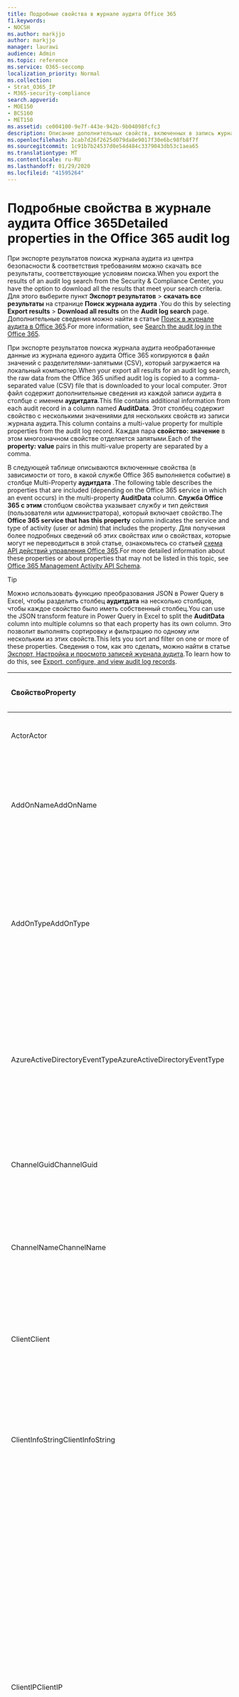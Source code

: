 ```yaml
---
title: Подробные свойства в журнале аудита Office 365
f1.keywords:
- NOCSH
ms.author: markjjo
author: markjjo
manager: laurawi
audience: Admin
ms.topic: reference
ms.service: O365-seccomp
localization_priority: Normal
ms.collection:
- Strat_O365_IP
- M365-security-compliance
search.appverid:
- MOE150
- BCS160
- MET150
ms.assetid: ce004100-9e7f-443e-942b-9b04098fcfc3
description: Описание дополнительных свойств, включенных в запись журнала аудита Office 365.
ms.openlocfilehash: 2cab7d26f2625d079da8e9017f30e6bc98fb8f7f
ms.sourcegitcommit: 1c91b7b24537d0e54d484c3379043db53c1aea65
ms.translationtype: MT
ms.contentlocale: ru-RU
ms.lasthandoff: 01/29/2020
ms.locfileid: "41595264"
---
```

# <a name="detailed-properties-in-the-office-365-audit-log"></a><span data-ttu-id="a269a-103">Подробные свойства в журнале аудита Office 365</span><span class="sxs-lookup"><span data-stu-id="a269a-103">Detailed properties in the Office 365 audit log</span></span>

<span data-ttu-id="a269a-104">При экспорте результатов поиска журнала аудита из центра безопасности & соответствия требованиям можно скачать все результаты, соответствующие условиям поиска.</span><span class="sxs-lookup"><span data-stu-id="a269a-104">When you export the results of an audit log search from the Security & Compliance Center, you have the option to download all the results that meet your search criteria.</span></span> <span data-ttu-id="a269a-105">Для этого выберите пункт **Экспорт результатов** \> **скачать все результаты** на странице **Поиск журнала аудита** .</span><span class="sxs-lookup"><span data-stu-id="a269a-105">You do this by selecting **Export results** \> **Download all results** on the **Audit log search** page.</span></span> <span data-ttu-id="a269a-106">Дополнительные сведения можно найти в статье [Поиск в журнале аудита в Office 365](search-the-audit-log-in-security-and-compliance.md).</span><span class="sxs-lookup"><span data-stu-id="a269a-106">For more information, see [Search the audit log in the Office 365](search-the-audit-log-in-security-and-compliance.md).</span></span>
  
 <span data-ttu-id="a269a-107">При экспорте результатов поиска журнала аудита необработанные данные из журнала единого аудита Office 365 копируются в файл значений с разделителями-запятыми (CSV), который загружается на локальный компьютер.</span><span class="sxs-lookup"><span data-stu-id="a269a-107">When your export all results for an audit log search, the raw data from the Office 365 unified audit log is copied to a comma-separated value (CSV) file that is downloaded to your local computer.</span></span> <span data-ttu-id="a269a-108">Этот файл содержит дополнительные сведения из каждой записи аудита в столбце с именем **аудитдата**.</span><span class="sxs-lookup"><span data-stu-id="a269a-108">This file contains additional information from each audit record in a column named **AuditData**.</span></span> <span data-ttu-id="a269a-109">Этот столбец содержит свойство с несколькими значениями для нескольких свойств из записи журнала аудита.</span><span class="sxs-lookup"><span data-stu-id="a269a-109">This column contains a multi-value property for multiple properties from the audit log record.</span></span> <span data-ttu-id="a269a-110">Каждая пара **свойство: значение** в этом многозначном свойстве отделяется запятыми.</span><span class="sxs-lookup"><span data-stu-id="a269a-110">Each of the **property: value** pairs in this multi-value property are separated by a comma.</span></span> 
  
<span data-ttu-id="a269a-111">В следующей таблице описываются включенные свойства (в зависимости от того, в какой службе Office 365 выполняется событие) в столбце Multi-Property **аудитдата** .</span><span class="sxs-lookup"><span data-stu-id="a269a-111">The following table describes the properties that are included (depending on the Office 365 service in which an event occurs) in the multi-property **AuditData** column.</span></span> <span data-ttu-id="a269a-112">**Служба Office 365 с этим** столбцом свойства указывает службу и тип действия (пользователя или администратора), который включает свойство.</span><span class="sxs-lookup"><span data-stu-id="a269a-112">The **Office 365 service that has this property** column indicates the service and type of activity (user or admin) that includes the property.</span></span> <span data-ttu-id="a269a-113">Для получения более подробных сведений об этих свойствах или о свойствах, которые могут не переводиться в этой статье, ознакомьтесь со статьей [схема API действий управления Office 365](https://go.microsoft.com/fwlink/p/?LinkId=717993).</span><span class="sxs-lookup"><span data-stu-id="a269a-113">For more detailed information about these properties or about properties that may not be listed in this topic, see [Office 365 Management Activity API Schema](https://go.microsoft.com/fwlink/p/?LinkId=717993).</span></span>
  
> [!TIP]
> <span data-ttu-id="a269a-114">Можно использовать функцию преобразования JSON в Power Query в Excel, чтобы разделить столбец **аудитдата** на несколько столбцов, чтобы каждое свойство было иметь собственный столбец.</span><span class="sxs-lookup"><span data-stu-id="a269a-114">You can use the JSON transform feature in Power Query in Excel to split the **AuditData** column into multiple columns so that each property has its own column.</span></span> <span data-ttu-id="a269a-115">Это позволит выполнять сортировку и фильтрацию по одному или нескольким из этих свойств.</span><span class="sxs-lookup"><span data-stu-id="a269a-115">This lets you sort and filter on one or more of these properties.</span></span> <span data-ttu-id="a269a-116">Сведения о том, как это сделать, можно найти в статье [Экспорт, Настройка и просмотр записей журнала аудита](export-view-audit-log-records.md).</span><span class="sxs-lookup"><span data-stu-id="a269a-116">To learn how to do this, see [Export, configure, and view audit log records](export-view-audit-log-records.md).</span></span> 
  
|<span data-ttu-id="a269a-117">**Свойство**</span><span class="sxs-lookup"><span data-stu-id="a269a-117">**Property**</span></span>|<span data-ttu-id="a269a-118">**Описание**</span><span class="sxs-lookup"><span data-stu-id="a269a-118">**Description**</span></span>|<span data-ttu-id="a269a-119">**Служба Office 365 с этим свойством**</span><span class="sxs-lookup"><span data-stu-id="a269a-119">**Office 365 service that has this property**</span></span>|
|:-----|:-----|:-----|
|<span data-ttu-id="a269a-120">Actor</span><span class="sxs-lookup"><span data-stu-id="a269a-120">Actor</span></span>|<span data-ttu-id="a269a-121">Учетная запись пользователя или службы, которая выполнила действие.</span><span class="sxs-lookup"><span data-stu-id="a269a-121">The user or service account that performed the action.</span></span>|<span data-ttu-id="a269a-122">Azure Active Directory</span><span class="sxs-lookup"><span data-stu-id="a269a-122">Azure Active Directory</span></span>|
|<span data-ttu-id="a269a-123">AddOnName</span><span class="sxs-lookup"><span data-stu-id="a269a-123">AddOnName</span></span>|<span data-ttu-id="a269a-124">Имя надстройки, которая была добавлена, удалена или обновлена в команде.</span><span class="sxs-lookup"><span data-stu-id="a269a-124">The name of an add-on that was added, removed, or updated in a team.</span></span> <span data-ttu-id="a269a-125">Тип надстроек в Microsoft Teams — это Bot, соединитель или вкладка.</span><span class="sxs-lookup"><span data-stu-id="a269a-125">The type of add-ons in Microsoft Teams is a bot, a connector, or a tab.</span></span>|<span data-ttu-id="a269a-126">Microsoft Teams</span><span class="sxs-lookup"><span data-stu-id="a269a-126">Microsoft Teams</span></span>|
|<span data-ttu-id="a269a-127">AddOnType</span><span class="sxs-lookup"><span data-stu-id="a269a-127">AddOnType</span></span>|<span data-ttu-id="a269a-128">Тип надстройки, которая была добавлена, удалена или обновлена в команде.</span><span class="sxs-lookup"><span data-stu-id="a269a-128">The type of an add-on that was added, removed, or updated in a team.</span></span> <span data-ttu-id="a269a-129">Следующие значения указывают тип надстройки.</span><span class="sxs-lookup"><span data-stu-id="a269a-129">The following values indicate the type of add-on.</span></span>  <br/> <span data-ttu-id="a269a-130">**1** — указывает на Bot.</span><span class="sxs-lookup"><span data-stu-id="a269a-130">**1** - Indicates a bot.</span></span><br/> <span data-ttu-id="a269a-131">**2** — указывает на соединитель.</span><span class="sxs-lookup"><span data-stu-id="a269a-131">**2** - Indicates a connector.</span></span><br/> <span data-ttu-id="a269a-132">**3** — указывает на вкладку.</span><span class="sxs-lookup"><span data-stu-id="a269a-132">**3** - Indicates a tab.</span></span>|<span data-ttu-id="a269a-133">Microsoft Teams</span><span class="sxs-lookup"><span data-stu-id="a269a-133">Microsoft Teams</span></span>|
|<span data-ttu-id="a269a-134">AzureActiveDirectoryEventType</span><span class="sxs-lookup"><span data-stu-id="a269a-134">AzureActiveDirectoryEventType</span></span>|<span data-ttu-id="a269a-135">Тип события Azure Active Directory.</span><span class="sxs-lookup"><span data-stu-id="a269a-135">The type of Azure Active Directory event.</span></span> <span data-ttu-id="a269a-136">Следующие значения указывают тип события.</span><span class="sxs-lookup"><span data-stu-id="a269a-136">The following values indicate the type of event.</span></span>  <br/> <span data-ttu-id="a269a-137">**0** — указывает на событие входа в учетную запись.</span><span class="sxs-lookup"><span data-stu-id="a269a-137">**0** - Indicates an account login event.</span></span><br/> <span data-ttu-id="a269a-138">**1** — указывает на событие безопасности приложения Azure.</span><span class="sxs-lookup"><span data-stu-id="a269a-138">**1** - Indicates an Azure application security event.</span></span>|<span data-ttu-id="a269a-139">Azure Active Directory</span><span class="sxs-lookup"><span data-stu-id="a269a-139">Azure Active Directory</span></span>|
|<span data-ttu-id="a269a-140">ChannelGuid</span><span class="sxs-lookup"><span data-stu-id="a269a-140">ChannelGuid</span></span>|<span data-ttu-id="a269a-141">Идентификатор канала Microsoft Teams.</span><span class="sxs-lookup"><span data-stu-id="a269a-141">The ID of a Microsoft Teams channel.</span></span> <span data-ttu-id="a269a-142">Команда, в которой находится канал, определена свойствами **теамнаме** и **теамгуид** .</span><span class="sxs-lookup"><span data-stu-id="a269a-142">The team that the channel is located in is identified by the **TeamName** and **TeamGuid** properties.</span></span>|<span data-ttu-id="a269a-143">Microsoft Teams</span><span class="sxs-lookup"><span data-stu-id="a269a-143">Microsoft Teams</span></span>|
|<span data-ttu-id="a269a-144">ChannelName</span><span class="sxs-lookup"><span data-stu-id="a269a-144">ChannelName</span></span>|<span data-ttu-id="a269a-145">Имя канала Microsoft Teams.</span><span class="sxs-lookup"><span data-stu-id="a269a-145">The name of a Microsoft Teams channel.</span></span> <span data-ttu-id="a269a-146">Команда, в которой находится канал, определена свойствами **теамнаме** и **теамгуид** .</span><span class="sxs-lookup"><span data-stu-id="a269a-146">The team that the channel is located in is identified by the **TeamName** and **TeamGuid** properties.</span></span>|<span data-ttu-id="a269a-147">Microsoft Teams</span><span class="sxs-lookup"><span data-stu-id="a269a-147">Microsoft Teams</span></span>|
|<span data-ttu-id="a269a-148">Client</span><span class="sxs-lookup"><span data-stu-id="a269a-148">Client</span></span>|<span data-ttu-id="a269a-149">Клиентское устройство, ОС устройства и браузер устройства, используемый для события входа (например, Nokia Lumia 920; Windows Phone 8; IE Mobile 11).</span><span class="sxs-lookup"><span data-stu-id="a269a-149">The client device, the device OS, and the device browser used for the login event (for example, Nokia Lumia 920; Windows Phone 8; IE Mobile 11).</span></span>|<span data-ttu-id="a269a-150">Azure Active Directory</span><span class="sxs-lookup"><span data-stu-id="a269a-150">Azure Active Directory</span></span>|
|<span data-ttu-id="a269a-151">ClientInfoString</span><span class="sxs-lookup"><span data-stu-id="a269a-151">ClientInfoString</span></span>|<span data-ttu-id="a269a-152">Сведения о почтовом клиенте, который использовался для выполнения операции (например, версия браузера, версия Outlook и сведения о мобильном устройстве)</span><span class="sxs-lookup"><span data-stu-id="a269a-152">Information about the email client that was used to perform the operation, such as a browser version, Outlook version, and mobile device information</span></span>|<span data-ttu-id="a269a-153">Exchange (действие почтового ящика)</span><span class="sxs-lookup"><span data-stu-id="a269a-153">Exchange (mailbox activity)</span></span>|
|<span data-ttu-id="a269a-154">ClientIP</span><span class="sxs-lookup"><span data-stu-id="a269a-154">ClientIP</span></span>|<span data-ttu-id="a269a-155">IP-адрес устройства, которое использовалось при регистрации действия в журнале.</span><span class="sxs-lookup"><span data-stu-id="a269a-155">The IP address of the device that was used when the activity was logged.</span></span> <span data-ttu-id="a269a-156">IP-адрес отображается в формате адреса IPv4 или IPv6.</span><span class="sxs-lookup"><span data-stu-id="a269a-156">The IP address is displayed in either an IPv4 or IPv6 address format.</span></span><br/><br/> <span data-ttu-id="a269a-157">Для некоторых служб значение, отображаемое в этом свойстве, может быть IP-адресом доверенного приложения (например, веб-приложений Office), обращающегося в службу от имени пользователя, а не IP-адресом устройства пользователя, выполнившего действие.</span><span class="sxs-lookup"><span data-stu-id="a269a-157">For some services, the value displayed in this property might be the IP address for a trusted application (for example, Office on the web apps) calling into the service on behalf of a user and not the IP address of the device used by person who performed the activity.</span></span> <br/><br/><span data-ttu-id="a269a-158">Кроме того, для действий администратора (или действий, выполняемых системной учетной записью) для событий, связанных с Azure Active Directory, этот IP-адрес не записывается `null`, а свойство клиентип имеет значение.</span><span class="sxs-lookup"><span data-stu-id="a269a-158">Also, for admin activity (or activity performed by a system account) for Azure Active Directory-related events, the IP address isn't logged and the value for the ClientIP property is `null`.</span></span> |<span data-ttu-id="a269a-159">Azure Active Directory, Exchange, SharePoint</span><span class="sxs-lookup"><span data-stu-id="a269a-159">Azure Active Directory, Exchange, SharePoint</span></span>|
|<span data-ttu-id="a269a-160">CreationTime</span><span class="sxs-lookup"><span data-stu-id="a269a-160">CreationTime</span></span>|<span data-ttu-id="a269a-161">Дата и время выполнения действия пользователем в формате UTC.</span><span class="sxs-lookup"><span data-stu-id="a269a-161">The date and time in Coordinated Universal Time (UTC) when the user performed the activity.</span></span>|<span data-ttu-id="a269a-162">Все</span><span class="sxs-lookup"><span data-stu-id="a269a-162">All</span></span>|
|<span data-ttu-id="a269a-163">DestinationFileExtension</span><span class="sxs-lookup"><span data-stu-id="a269a-163">DestinationFileExtension</span></span>|<span data-ttu-id="a269a-164">Расширение скопированного или перемещенного файла.</span><span class="sxs-lookup"><span data-stu-id="a269a-164">The file extension of a file that is copied or moved.</span></span> <span data-ttu-id="a269a-165">Это свойство отображается только для действий пользователя Филекопиед и Филемовед.</span><span class="sxs-lookup"><span data-stu-id="a269a-165">This property is displayed only for the FileCopied and FileMoved user activities.</span></span>|<span data-ttu-id="a269a-166">SharePoint</span><span class="sxs-lookup"><span data-stu-id="a269a-166">SharePoint</span></span>|
|<span data-ttu-id="a269a-167">DestinationFileName</span><span class="sxs-lookup"><span data-stu-id="a269a-167">DestinationFileName</span></span>|<span data-ttu-id="a269a-168">Имя файла копируется или перемещается.</span><span class="sxs-lookup"><span data-stu-id="a269a-168">The name of the file is copied or moved.</span></span> <span data-ttu-id="a269a-169">Это свойство отображается только для действий Филекопиед и Филемовед.</span><span class="sxs-lookup"><span data-stu-id="a269a-169">This property is displayed only for the FileCopied and FileMoved actions.</span></span>|<span data-ttu-id="a269a-170">SharePoint</span><span class="sxs-lookup"><span data-stu-id="a269a-170">SharePoint</span></span>|
|<span data-ttu-id="a269a-171">DestinationRelativeUrl</span><span class="sxs-lookup"><span data-stu-id="a269a-171">DestinationRelativeUrl</span></span>|<span data-ttu-id="a269a-172">URL-адрес конечной папки, в которую копируется или перемещается файл.</span><span class="sxs-lookup"><span data-stu-id="a269a-172">The URL of the destination folder where a file is copied or moved.</span></span> <span data-ttu-id="a269a-173">Сочетание значений для свойства **SiteUrl**, **дестинатионрелативеурл**и **Дестинатионфиленаме** совпадает со значением свойства **ObjectID** , которое представляет собой полный путь к файлу, который был скопирован.</span><span class="sxs-lookup"><span data-stu-id="a269a-173">The combination of the values for the **SiteURL**, the **DestinationRelativeURL**, and the **DestinationFileName** property is the same as the value for the **ObjectID** property, which is the full path name for the file that was copied.</span></span> <span data-ttu-id="a269a-174">Это свойство отображается только для действий пользователя Филекопиед и Филемовед.</span><span class="sxs-lookup"><span data-stu-id="a269a-174">This property is displayed only for the FileCopied and FileMoved user activities.</span></span>|<span data-ttu-id="a269a-175">SharePoint</span><span class="sxs-lookup"><span data-stu-id="a269a-175">SharePoint</span></span>|
|<span data-ttu-id="a269a-176">EventSource</span><span class="sxs-lookup"><span data-stu-id="a269a-176">EventSource</span></span>|<span data-ttu-id="a269a-177">Определяет, произошло ли событие в SharePoint.</span><span class="sxs-lookup"><span data-stu-id="a269a-177">Identifies that an event occurred in SharePoint.</span></span> <span data-ttu-id="a269a-178">Возможные значения: **SharePoint** и **ObjectModel**.</span><span class="sxs-lookup"><span data-stu-id="a269a-178">Possible values are **SharePoint** and **ObjectModel**.</span></span>|<span data-ttu-id="a269a-179">SharePoint</span><span class="sxs-lookup"><span data-stu-id="a269a-179">SharePoint</span></span>|
|<span data-ttu-id="a269a-180">ExternalAccess</span><span class="sxs-lookup"><span data-stu-id="a269a-180">ExternalAccess</span></span>|<span data-ttu-id="a269a-181">Для действий администратора Exchange указывает, был ли командлет запущен пользователем в Организации, сотрудником центра обработки данных Майкрософт или учетной записью службы центра обработки данных или полномочным администратором.</span><span class="sxs-lookup"><span data-stu-id="a269a-181">For Exchange admin activity, specifies whether the cmdlet was run by a user in your organization, by Microsoft datacenter personnel or a datacenter service account, or by a delegated administrator.</span></span> <span data-ttu-id="a269a-182">Значение **False** означает, что командлет был запущен пользователем в вашей организации.</span><span class="sxs-lookup"><span data-stu-id="a269a-182">The value **False** indicates that the cmdlet was run by someone in your organization.</span></span> <span data-ttu-id="a269a-183">Значение **True** значит, что командлет запустили сотрудник центра данных Майкрософт, учетная запись службы центра данных или полномочный администратор.</span><span class="sxs-lookup"><span data-stu-id="a269a-183">The value **True** indicates that the cmdlet was run by datacenter personnel, a datacenter service account, or a delegated administrator.</span></span>  <br/> <span data-ttu-id="a269a-184">Для действия почтовых ящиков Exchange указывает, был ли доступ к почтовому ящику пользователю за пресроком вашей организации.</span><span class="sxs-lookup"><span data-stu-id="a269a-184">For Exchange mailbox activity, specifies whether a mailbox was accessed by a user outside your organization.</span></span>|<span data-ttu-id="a269a-185">Exchange</span><span class="sxs-lookup"><span data-stu-id="a269a-185">Exchange</span></span>|
|<span data-ttu-id="a269a-186">ExtendedProperties</span><span class="sxs-lookup"><span data-stu-id="a269a-186">ExtendedProperties</span></span>|<span data-ttu-id="a269a-187">Расширенные свойства для события Azure Active Directory.</span><span class="sxs-lookup"><span data-stu-id="a269a-187">The extended properties for an Azure Active Directory event.</span></span>|<span data-ttu-id="a269a-188">Azure Active Directory</span><span class="sxs-lookup"><span data-stu-id="a269a-188">Azure Active Directory</span></span>|
|<span data-ttu-id="a269a-189">Идентификатор</span><span class="sxs-lookup"><span data-stu-id="a269a-189">ID</span></span>|<span data-ttu-id="a269a-190">Идентификатор записи отчета.</span><span class="sxs-lookup"><span data-stu-id="a269a-190">The ID of the report entry.</span></span> <span data-ttu-id="a269a-191">ИДЕНТИФИКАТОР уникально идентифицирует запись отчета.</span><span class="sxs-lookup"><span data-stu-id="a269a-191">The ID uniquely identifies the report entry.</span></span>|<span data-ttu-id="a269a-192">Все</span><span class="sxs-lookup"><span data-stu-id="a269a-192">All</span></span>|
|<span data-ttu-id="a269a-193">InternalLogonType</span><span class="sxs-lookup"><span data-stu-id="a269a-193">InternalLogonType</span></span>|<span data-ttu-id="a269a-194">Зарезервировано для внутреннего использования.</span><span class="sxs-lookup"><span data-stu-id="a269a-194">Reserved for internal use.</span></span>|<span data-ttu-id="a269a-195">Exchange (действие почтового ящика)</span><span class="sxs-lookup"><span data-stu-id="a269a-195">Exchange (mailbox activity)</span></span>|
|<span data-ttu-id="a269a-196">ItemType</span><span class="sxs-lookup"><span data-stu-id="a269a-196">ItemType</span></span>|<span data-ttu-id="a269a-197">Тип объекта, который был открыт или изменен.</span><span class="sxs-lookup"><span data-stu-id="a269a-197">The type of object that was accessed or modified.</span></span> <span data-ttu-id="a269a-198">Возможные значения: **файл**, **Папка**, **веб**, **сайт**, **клиент**и **DocumentLibrary**.</span><span class="sxs-lookup"><span data-stu-id="a269a-198">Possible values include **File**, **Folder**, **Web**, **Site**, **Tenant**, and **DocumentLibrary**.</span></span>|<span data-ttu-id="a269a-199">SharePoint</span><span class="sxs-lookup"><span data-stu-id="a269a-199">SharePoint</span></span>|
|<span data-ttu-id="a269a-200">LoginStatus</span><span class="sxs-lookup"><span data-stu-id="a269a-200">LoginStatus</span></span>|<span data-ttu-id="a269a-201">Определяет ошибки входа в систему, которые могут быть выполнены.</span><span class="sxs-lookup"><span data-stu-id="a269a-201">Identifies login failures that might have occurred.</span></span>|<span data-ttu-id="a269a-202">Azure Active Directory</span><span class="sxs-lookup"><span data-stu-id="a269a-202">Azure Active Directory</span></span>|
|<span data-ttu-id="a269a-203">LogonType</span><span class="sxs-lookup"><span data-stu-id="a269a-203">LogonType</span></span>|<span data-ttu-id="a269a-204">Тип доступа к почтовому ящику.</span><span class="sxs-lookup"><span data-stu-id="a269a-204">The type of mailbox access.</span></span> <span data-ttu-id="a269a-205">Следующие значения указывают тип пользователя, получившего доступ к почтовому ящику.</span><span class="sxs-lookup"><span data-stu-id="a269a-205">The following values indicate the type of user who accessed the mailbox.</span></span>  <br/><br/> <span data-ttu-id="a269a-206">**0** — указывает на владельца почтового ящика.</span><span class="sxs-lookup"><span data-stu-id="a269a-206">**0** - Indicates a mailbox owner.</span></span><br/> <span data-ttu-id="a269a-207">**1** — указывает на администратора.</span><span class="sxs-lookup"><span data-stu-id="a269a-207">**1** - Indicates an administrator.</span></span><br/> <span data-ttu-id="a269a-208">**2** — указывает на делегат.</span><span class="sxs-lookup"><span data-stu-id="a269a-208">**2** - Indicates a delegate.</span></span> <br/><span data-ttu-id="a269a-209">**3** — указывает транспортную службу в центре обработки данных Майкрософт.</span><span class="sxs-lookup"><span data-stu-id="a269a-209">**3** - Indicates the transport service in the Microsoft datacenter.</span></span><br/> <span data-ttu-id="a269a-210">**4** — указывает учетную запись службы в центре обработки данных Майкрософт.</span><span class="sxs-lookup"><span data-stu-id="a269a-210">**4** - Indicates a   service account in the Microsoft datacenter.</span></span> <br/><span data-ttu-id="a269a-211">**6** указывает на делегированного администратора.</span><span class="sxs-lookup"><span data-stu-id="a269a-211">**6** - Indicates a delegated administrator.</span></span>|<span data-ttu-id="a269a-212">Exchange (действие почтового ящика)</span><span class="sxs-lookup"><span data-stu-id="a269a-212">Exchange (mailbox activity)</span></span>|
|<span data-ttu-id="a269a-213">MailboxGuid</span><span class="sxs-lookup"><span data-stu-id="a269a-213">MailboxGuid</span></span>|<span data-ttu-id="a269a-214">GUID почтового ящика Exchange, к которому получен доступ.</span><span class="sxs-lookup"><span data-stu-id="a269a-214">The Exchange GUID of the mailbox that was accessed.</span></span>|<span data-ttu-id="a269a-215">Exchange (действие почтового ящика)</span><span class="sxs-lookup"><span data-stu-id="a269a-215">Exchange (mailbox activity)</span></span>|
|<span data-ttu-id="a269a-216">MailboxOwnerUPN</span><span class="sxs-lookup"><span data-stu-id="a269a-216">MailboxOwnerUPN</span></span>|<span data-ttu-id="a269a-217">Адрес электронной почты пользователя, владеющего почтовым ящиком, к которому получен доступ.</span><span class="sxs-lookup"><span data-stu-id="a269a-217">The email address of the person who owns the mailbox that was accessed.</span></span>|<span data-ttu-id="a269a-218">Exchange (действие почтового ящика)</span><span class="sxs-lookup"><span data-stu-id="a269a-218">Exchange (mailbox activity)</span></span>|
|<span data-ttu-id="a269a-219">Members</span><span class="sxs-lookup"><span data-stu-id="a269a-219">Members</span></span>|<span data-ttu-id="a269a-220">Список пользователей, которые были добавлены в команду или удалены из нее.</span><span class="sxs-lookup"><span data-stu-id="a269a-220">Lists the users that have been added or removed from a team.</span></span> <span data-ttu-id="a269a-221">Перечисленные ниже значения указывают на тип роли, назначенной пользователю.</span><span class="sxs-lookup"><span data-stu-id="a269a-221">The following values indicate the Role type assigned to the user.</span></span>  <br/><br/> <span data-ttu-id="a269a-222">**1** — указывает на роль владельца.</span><span class="sxs-lookup"><span data-stu-id="a269a-222">**1** - Indicates  the Owner role.</span></span><br/> <span data-ttu-id="a269a-223">**2** — указывает на роль "Участник".</span><span class="sxs-lookup"><span data-stu-id="a269a-223">**2** - Indicates the Member role.</span></span><br/> <span data-ttu-id="a269a-224">**3** — указывает на роль "Гость".</span><span class="sxs-lookup"><span data-stu-id="a269a-224">**3** - Indicates the Guest role.</span></span> <br/><br/><span data-ttu-id="a269a-225">Свойство Members также включает название организации и адрес электронной почты участника.</span><span class="sxs-lookup"><span data-stu-id="a269a-225">The Members property also includes the name of your organization, and the member's email address.</span></span>|<span data-ttu-id="a269a-226">Microsoft Teams</span><span class="sxs-lookup"><span data-stu-id="a269a-226">Microsoft Teams</span></span>|
|<span data-ttu-id="a269a-227">ModifiedProperties (имя, NewValue, OldValue)</span><span class="sxs-lookup"><span data-stu-id="a269a-227">ModifiedProperties (Name, NewValue, OldValue)</span></span>|<span data-ttu-id="a269a-228">Это свойство включается для действий администратора, таких как добавление пользователя в качестве участника сайта или члена группы администраторов семейства веб-сайтов.</span><span class="sxs-lookup"><span data-stu-id="a269a-228">The property is included for admin events, such as adding a user as a member of a site or a site collection admin group.</span></span> <span data-ttu-id="a269a-229">Свойство включает имя измененного свойства (например, "Группа администраторов сайта") нового значения свойства Modified (например, пользователя, добавленного в качестве администратора сайта, а также предыдущее значение измененного объекта.</span><span class="sxs-lookup"><span data-stu-id="a269a-229">The property includes the name of the property that was modified (for example, the Site Admin group) the new value of the modified property (such the user who was added as a site admin, and the previous value of the modified object.</span></span>|<span data-ttu-id="a269a-230">Все (действия администратора)</span><span class="sxs-lookup"><span data-stu-id="a269a-230">All (admin activity)</span></span>|
|<span data-ttu-id="a269a-231">ИД</span><span class="sxs-lookup"><span data-stu-id="a269a-231">ObjectID</span></span>|<span data-ttu-id="a269a-232">Что касается ведения журнала аудита действий администратора Exchange, это имя объекта, измененного командлетом.</span><span class="sxs-lookup"><span data-stu-id="a269a-232">For Exchange admin audit logging, the name of the object that was modified by the cmdlet.</span></span>  <br/> <span data-ttu-id="a269a-233">Для действия SharePoint — полный URL-путь к файлу или папке, к которым обращается пользователь.</span><span class="sxs-lookup"><span data-stu-id="a269a-233">For SharePoint activity, the full URL path name of the file or folder accessed by a user.</span></span>  <br/> <span data-ttu-id="a269a-234">Для действия Azure AD введите имя учетной записи пользователя, которая была изменена.</span><span class="sxs-lookup"><span data-stu-id="a269a-234">For Azure AD activity, the name of the user account that was modified.</span></span>|<span data-ttu-id="a269a-235">Все</span><span class="sxs-lookup"><span data-stu-id="a269a-235">All</span></span>|
|<span data-ttu-id="a269a-236">Operation</span><span class="sxs-lookup"><span data-stu-id="a269a-236">Operation</span></span>|<span data-ttu-id="a269a-237">Название действия пользователя или администратора.</span><span class="sxs-lookup"><span data-stu-id="a269a-237">The name of the user or admin activity.</span></span> <span data-ttu-id="a269a-238">Значение этого свойства соответствует значению, выбранному в раскрывающемся списке " **действия** ".</span><span class="sxs-lookup"><span data-stu-id="a269a-238">The value of this property corresponds to the value that was selected in the **Activities** drop down list.</span></span> <span data-ttu-id="a269a-239">Если выбран параметр **Показать результаты для всех действий** , отчет будет включать записи для всех действий пользователя и администратора для всех служб.</span><span class="sxs-lookup"><span data-stu-id="a269a-239">If **Show results for all activities** was selected, the report will included entries for all user and admin activities for all services.</span></span> <span data-ttu-id="a269a-240">Описание операций и действий, регистрируемых в журнале аудита Office 365, приведено на вкладке "действия при **аудите** " в разделе [Поиск в журнале аудита в Office 365](search-the-audit-log-in-security-and-compliance.md).</span><span class="sxs-lookup"><span data-stu-id="a269a-240">For a description of the operations/activities that are logged in the Office 365 audit log, see the **Audited activities** tab in [Search the audit log in the Office 365](search-the-audit-log-in-security-and-compliance.md).</span></span>  <br/> <span data-ttu-id="a269a-241">Что касается действий администратора Exchange, это свойство определяет имя запущенного командлета.</span><span class="sxs-lookup"><span data-stu-id="a269a-241">For Exchange admin activity, this property identifies the name of the cmdlet that was run.</span></span>|<span data-ttu-id="a269a-242">Все</span><span class="sxs-lookup"><span data-stu-id="a269a-242">All</span></span>|
|<span data-ttu-id="a269a-243">организатионид</span><span class="sxs-lookup"><span data-stu-id="a269a-243">OrganizationID</span></span>|<span data-ttu-id="a269a-244">GUID организации Office 365.</span><span class="sxs-lookup"><span data-stu-id="a269a-244">The GUID for your Office 365 organization.</span></span>|<span data-ttu-id="a269a-245">Все</span><span class="sxs-lookup"><span data-stu-id="a269a-245">All</span></span>|
|<span data-ttu-id="a269a-246">Path</span><span class="sxs-lookup"><span data-stu-id="a269a-246">Path</span></span>|<span data-ttu-id="a269a-247">Имя папки почтового ящика, где расположено сообщение, к которому получен доступ.</span><span class="sxs-lookup"><span data-stu-id="a269a-247">The name of the mailbox folder where the message that was accessed is located.</span></span> <span data-ttu-id="a269a-248">Это свойство также определяет папку, в которую создается или копируется или перемещается сообщение.</span><span class="sxs-lookup"><span data-stu-id="a269a-248">This property also identifies the folder a where a message is created in or copied/moved to.</span></span>|<span data-ttu-id="a269a-249">Exchange (действие почтового ящика)</span><span class="sxs-lookup"><span data-stu-id="a269a-249">Exchange (mailbox activity)</span></span>|
|<span data-ttu-id="a269a-250">Parameters</span><span class="sxs-lookup"><span data-stu-id="a269a-250">Parameters</span></span>|<span data-ttu-id="a269a-251">Для действий администратора Exchange — имя и значение для всех параметров, которые использовались с командлетом, указанным в свойстве Operation.</span><span class="sxs-lookup"><span data-stu-id="a269a-251">For Exchange admin activity, the name and value for all parameters that were used with the cmdlet that is identified in the Operation property.</span></span>|<span data-ttu-id="a269a-252">Exchange (действия администратора)</span><span class="sxs-lookup"><span data-stu-id="a269a-252">Exchange (admin activity)</span></span>|
|<span data-ttu-id="a269a-253">RecordType</span><span class="sxs-lookup"><span data-stu-id="a269a-253">RecordType</span></span>|<span data-ttu-id="a269a-254">Тип операции, указанный в записи.</span><span class="sxs-lookup"><span data-stu-id="a269a-254">The type of operation indicated by the record.</span></span> <span data-ttu-id="a269a-255">Следующие значения указывают тип записи.</span><span class="sxs-lookup"><span data-stu-id="a269a-255">The following values indicate the record type.</span></span>  <br/><br/> <span data-ttu-id="a269a-256">**1** — указывает запись из журнала аудита администратора Exchange.</span><span class="sxs-lookup"><span data-stu-id="a269a-256">**1** - Indicates a record from the  Exchange  admin audit log.</span></span> <br/><span data-ttu-id="a269a-257">**2** — указывает запись в журнале аудита почтовых ящиков Exchange для операции, выполняемой с одним элементом почтового ящика.</span><span class="sxs-lookup"><span data-stu-id="a269a-257">**2** - Indicates a record from the  Exchange  mailbox audit log for an operation performed on a singled mailbox item.</span></span> <br/><span data-ttu-id="a269a-258">**3** — также указывает запись из журнала аудита почтовых ящиков Exchange.</span><span class="sxs-lookup"><span data-stu-id="a269a-258">**3** - Also indicates a record from the  Exchange  mailbox audit log.</span></span> <span data-ttu-id="a269a-259">Этот тип записи указывает на то, что операция была выполнена над несколькими элементами в исходном почтовом ящике (например, перемещение нескольких элементов в папку "Удаленные" или окончательное удаление нескольких элементов).</span><span class="sxs-lookup"><span data-stu-id="a269a-259">This record type indicates that the operation was performed on multiple items in the source mailbox (such as moving multiple items to the Deleted Items folder or permanently deleting multiple items).</span></span> <br/><span data-ttu-id="a269a-260">**4** — указывает на работу администратора сайта в SharePoint, например администратора или пользователя, который назначает разрешения для сайта.</span><span class="sxs-lookup"><span data-stu-id="a269a-260">**4** - Indicates a site admin operation in SharePoint, such as an administrator or user assigning permissions to a site.</span></span> <br/><span data-ttu-id="a269a-261">**6** — обозначает операцию, связанную с файлами или папками в SharePoint, например пользователь, просматривающий или изменяющий файл.</span><span class="sxs-lookup"><span data-stu-id="a269a-261">**6** - Indicates a file or folder-related operation in SharePoint, such as a user viewing or modifying a file.</span></span> <br/><span data-ttu-id="a269a-262">**8** — указывает на административную операцию, выполняемую в Azure Active Directory.</span><span class="sxs-lookup"><span data-stu-id="a269a-262">**8** - Indicates an admin operation performed in Azure Active Directory.</span></span> <br/><span data-ttu-id="a269a-263">**9** — указывает на события входа в OrgID в Azure Active Directory.</span><span class="sxs-lookup"><span data-stu-id="a269a-263">**9** - Indicates  OrgId logon events in Azure Active Directory.</span></span> <span data-ttu-id="a269a-264">Этот тип записи устарел.</span><span class="sxs-lookup"><span data-stu-id="a269a-264">This record type is being deprecated.</span></span> <br/><span data-ttu-id="a269a-265">**10** — обозначает события командлетов безопасности, которые были выполнены персоналом Майкрософт в центре обработки данных.</span><span class="sxs-lookup"><span data-stu-id="a269a-265">**10** - Indicates security cmdlet events that were performed by Microsoft personnel in the data center.</span></span> <br/><span data-ttu-id="a269a-266">**11** — события защиты от потери данных (DLP) в SharePoint.</span><span class="sxs-lookup"><span data-stu-id="a269a-266">**11** - Indicates Data loss protection (DLP) events in SharePoint.</span></span><br/> <span data-ttu-id="a269a-267">**12** — обозначает события Sway.</span><span class="sxs-lookup"><span data-stu-id="a269a-267">**12** - Indicates Sway events.</span></span> <br/><span data-ttu-id="a269a-268">**13** — указывает на события DLP в Exchange, если они настроены с помощью единой политики DLP.</span><span class="sxs-lookup"><span data-stu-id="a269a-268">**13** - Indicates DLP events in Exchange, when configured with a unified a DLP policy.</span></span> <span data-ttu-id="a269a-269">События защиты от потери данных, основанные на правилах для обработки почты Exchange (которые также называются правилами транспорта), не поддерживаются.</span><span class="sxs-lookup"><span data-stu-id="a269a-269">DLP events based on Exchange mail flow rules (also known as transport rules) aren't supported.</span></span><br><span data-ttu-id="a269a-270">**14** — обозначает события общего доступа в SharePoint.</span><span class="sxs-lookup"><span data-stu-id="a269a-270">**14** - Indicates sharing events in SharePoint.</span></span><br/> <span data-ttu-id="a269a-271">**15** — указывает на события входа в службу маркеров безопасности (STS) в Azure Active Directory.</span><span class="sxs-lookup"><span data-stu-id="a269a-271">**15** - Indicates Secure Token Service (STS) logon events in Azure Active Directory.</span></span> <br/><span data-ttu-id="a269a-272">**18** — указывает на события центра безопасности & соответствия требованиям.</span><span class="sxs-lookup"><span data-stu-id="a269a-272">**18** - Indicates Security & Compliance Center events.</span></span> <br/><span data-ttu-id="a269a-273">**20** — указывает на события Power BI.</span><span class="sxs-lookup"><span data-stu-id="a269a-273">**20** - Indicates Power BI events.</span></span> <br/><span data-ttu-id="a269a-274">**21**— обозначает события Dynamics 365.</span><span class="sxs-lookup"><span data-stu-id="a269a-274">**21**- Indicates Dynamics 365 events.</span></span><br/><span data-ttu-id="a269a-275">**22** — обозначает события Yammer.</span><span class="sxs-lookup"><span data-stu-id="a269a-275">**22** - Indicates Yammer events.</span></span> <br/><span data-ttu-id="a269a-276">**23** — обозначает события Skype для бизнеса.</span><span class="sxs-lookup"><span data-stu-id="a269a-276">**23** - Indicates Skype for Business events.</span></span> <br/><span data-ttu-id="a269a-277">**24** — указывает на события обнаружения электронных данных.</span><span class="sxs-lookup"><span data-stu-id="a269a-277">**24** - Indicates eDiscovery events.</span></span> <span data-ttu-id="a269a-278">Этот тип записей указывает действия, выполненные при выполнении поиска контента и управления делами обнаружения электронных данных в центре безопасности и соответствия требованиям.</span><span class="sxs-lookup"><span data-stu-id="a269a-278">This record type indicates activities that were performed by running content searches and managing eDiscovery cases in the security and compliance center.</span></span> <span data-ttu-id="a269a-279">Дополнительные сведения приведены в статье [Поиск действий eDiscovery в журнале аудита Office 365](search-for-ediscovery-activities-in-the-audit-log.md).</span><span class="sxs-lookup"><span data-stu-id="a269a-279">For more information, see [Search for eDiscovery activities in the Office 365 audit log](search-for-ediscovery-activities-in-the-audit-log.md).</span></span><br/><span data-ttu-id="a269a-280">**25, 26 или 27** — обозначает события Microsoft Teams.</span><span class="sxs-lookup"><span data-stu-id="a269a-280">**25, 26, or 27** - Indicates Microsoft Teams events.</span></span> <br/><span data-ttu-id="a269a-281">**28** указывает события фишинга и вредоносных программ из Exchange Online Protection и события Advanced Threat Protection для Office 365.</span><span class="sxs-lookup"><span data-stu-id="a269a-281">**28** - Indicates phishing and malware events from Exchange Online Protection and Office 365 Advanced Threat Protection events.</span></span><br/> <span data-ttu-id="a269a-282">**30** — обозначает Microsoft Power Автоматизация (ранее называемые событиями Microsoft Flow).</span><span class="sxs-lookup"><span data-stu-id="a269a-282">**30** - Indicates Microsoft Power Automate (formerly called Microsoft Flow) events.</span></span><br/> <span data-ttu-id="a269a-283">**31** — обозначает Расширенные события обнаружения электронных данных.</span><span class="sxs-lookup"><span data-stu-id="a269a-283">**31** - Indicates Advanced eDiscovery events.</span></span><br/> <span data-ttu-id="a269a-284">**32** — обозначает события Microsoft Stream.</span><span class="sxs-lookup"><span data-stu-id="a269a-284">**32** - Indicates Microsoft Stream events.</span></span><br/> <span data-ttu-id="a269a-285">**33** — указывает события, связанные с классификацией DLP в SharePoint.</span><span class="sxs-lookup"><span data-stu-id="a269a-285">**33** - Indicates events related to DLP classification in SharePoint.</span></span><br/><span data-ttu-id="a269a-286">**35** — обозначает события Microsoft Project.</span><span class="sxs-lookup"><span data-stu-id="a269a-286">**35** - Indicates Microsoft Project events.</span></span> <br/> <span data-ttu-id="a269a-287">**36** — обозначает события списка SharePoint.</span><span class="sxs-lookup"><span data-stu-id="a269a-287">**36** - Indicates SharePoint list events.</span></span><br/> <span data-ttu-id="a269a-288">**38** — указывает события, связанные с политиками хранения и метками хранения в центре безопасности и соответствия требованиям.</span><span class="sxs-lookup"><span data-stu-id="a269a-288">**38** - Indicates events related to retention policies and retention labels in the security and compliance center.</span></span>  <br/><span data-ttu-id="a269a-289">**40** — указывает на события, получаемые в результате оповещений о безопасности и соответствии требованиям.</span><span class="sxs-lookup"><span data-stu-id="a269a-289">**40** - Indicates events that results from security and compliance alert signals.</span></span><br/> <span data-ttu-id="a269a-290">**41** — указывает события для безопасных ссылок на события блокировки и переопределения блоков в Office 365 Advanced Threat protection.</span><span class="sxs-lookup"><span data-stu-id="a269a-290">**41** - Indicates safe links time-of-block and block override events in Office 365 Advanced Threat Protection.</span></span><br/><span data-ttu-id="a269a-291">**42** — указывает события, связанные с аналитическими сведениями и отчетами в центре безопасности и соответствия требованиям Office 365.</span><span class="sxs-lookup"><span data-stu-id="a269a-291">**42** - Indicates events related to insights and reports in the Office 365 security and compliance center.</span></span><br/><span data-ttu-id="a269a-292">**44** — указывает события аналитики рабочего места.</span><span class="sxs-lookup"><span data-stu-id="a269a-292">**44** - Indicates Workplace Analytics events.</span></span> <br/><span data-ttu-id="a269a-293">**45** — указывает на события Power Apps.</span><span class="sxs-lookup"><span data-stu-id="a269a-293">**45** - Indicates Power Apps events.</span></span> <br/> <span data-ttu-id="a269a-294">**47** — обозначает фишинговые события и события вредоносных программ из Office 365 Advanced Threat Protection для файлов в SharePoint, OneDrive и Microsoft Teams.</span><span class="sxs-lookup"><span data-stu-id="a269a-294">**47** - Indicates phishing and malware events from Office 365 Advanced Threat Protection for files in SharePoint, OneDrive, and Microsoft Teams.</span></span><br/> <span data-ttu-id="a269a-295">**49** — указывает события [приложения пострадавшие](https://docs.microsoft.com/MicrosoftTeams/expand-teams-across-your-org/healthcare/patients-audit) в Microsoft Teams для сферы здравоохранения.</span><span class="sxs-lookup"><span data-stu-id="a269a-295">**49** - Indicates [Patients application](https://docs.microsoft.com/MicrosoftTeams/expand-teams-across-your-org/healthcare/patients-audit) events in Microsoft Teams for Healthcare.</span></span> <br/> <span data-ttu-id="a269a-296">**52** — указывает на события, связанные с API REST для аналитики данных.</span><span class="sxs-lookup"><span data-stu-id="a269a-296">**52** - Indicates events related to the Data Insights REST API.</span></span><br/><span data-ttu-id="a269a-297">**54** — обозначает события элемента списка SharePoint.</span><span class="sxs-lookup"><span data-stu-id="a269a-297">**54** - Indicates SharePoint list item events.</span></span><br/><span data-ttu-id="a269a-298">**55** — указывает на события типа контента SharePoint.</span><span class="sxs-lookup"><span data-stu-id="a269a-298">**55** - Indicates SharePoint content type events.</span></span><br/> <span data-ttu-id="a269a-299">**56** — обозначает события поля списка SharePoint.</span><span class="sxs-lookup"><span data-stu-id="a269a-299">**56** - Indicates SharePoint list field events.</span></span> <br/><span data-ttu-id="a269a-300">**64** — указывает на автоматическое исследование и события отклика.</span><span class="sxs-lookup"><span data-stu-id="a269a-300">**64** - Indicates automated investigation and response events.</span></span> <span data-ttu-id="a269a-301">Сведения о том, как [автоматизированное исследование и реагирование (AIR) в Office 365](../security/office-365-security/automated-investigation-response-office.md)</span><span class="sxs-lookup"><span data-stu-id="a269a-301">For information, see [automated investigation and response (AIR) in Office 365](../security/office-365-security/automated-investigation-response-office.md)</span></span><br/><span data-ttu-id="a269a-302">**66** — обозначает события Microsoft Forms.</span><span class="sxs-lookup"><span data-stu-id="a269a-302">**66** - Indicates Microsoft Forms events.</span></span>
|<span data-ttu-id="a269a-303">ResultStatus</span><span class="sxs-lookup"><span data-stu-id="a269a-303">ResultStatus</span></span>|<span data-ttu-id="a269a-304">Указывает, было ли действие (указанное в свойстве **Operation** ) успешным или нет.</span><span class="sxs-lookup"><span data-stu-id="a269a-304">Indicates whether the action (specified in the **Operation** property) was successful or not.</span></span>  <br/> <span data-ttu-id="a269a-305">Для действий администратора Exchange значение имеет значение **true** (успешно) или **false** (неудачно).</span><span class="sxs-lookup"><span data-stu-id="a269a-305">For Exchange admin activity, the value is either **True** (successful) or **False** (failed).</span></span>|<span data-ttu-id="a269a-306">Все</span><span class="sxs-lookup"><span data-stu-id="a269a-306">All</span></span>  <br/>|
|<span data-ttu-id="a269a-307">секуритикомплианцецентеревенттипе</span><span class="sxs-lookup"><span data-stu-id="a269a-307">SecurityComplianceCenterEventType</span></span>|<span data-ttu-id="a269a-308">Указывает на то, что действие было событием центра безопасности & соответствия требованиям.</span><span class="sxs-lookup"><span data-stu-id="a269a-308">Indicates that the activity was a Security & Compliance Center event.</span></span> <span data-ttu-id="a269a-309">Все действия центра безопасности & центра соответствия требованиям будут иметь значение **0** для этого свойства.</span><span class="sxs-lookup"><span data-stu-id="a269a-309">All Security & Compliance Center activities will have a value of **0** for this property.</span></span>|<span data-ttu-id="a269a-310">Центр безопасности и соответствия требованиям</span><span class="sxs-lookup"><span data-stu-id="a269a-310">Security & Compliance Center</span></span>|
|<span data-ttu-id="a269a-311">SharingType</span><span class="sxs-lookup"><span data-stu-id="a269a-311">SharingType</span></span>|<span data-ttu-id="a269a-312">Тип разрешений общего доступа, назначенный пользователю, к которому предоставлен общий доступ к ресурсу.</span><span class="sxs-lookup"><span data-stu-id="a269a-312">The type of sharing permissions that was assigned to the user that the resource was shared with.</span></span> <span data-ttu-id="a269a-313">Этот пользователь определен в свойстве **усершаредвис** .</span><span class="sxs-lookup"><span data-stu-id="a269a-313">This user is identified in the **UserSharedWith** property.</span></span>|<span data-ttu-id="a269a-314">SharePoint</span><span class="sxs-lookup"><span data-stu-id="a269a-314">SharePoint</span></span>|
|<span data-ttu-id="a269a-315">Site</span><span class="sxs-lookup"><span data-stu-id="a269a-315">Site</span></span>|<span data-ttu-id="a269a-316">GUID сайта, на котором расположены файл или папка, к которым получил доступ пользователь.</span><span class="sxs-lookup"><span data-stu-id="a269a-316">The GUID of the site where the file or folder accessed by the user is located.</span></span>|<span data-ttu-id="a269a-317">SharePoint</span><span class="sxs-lookup"><span data-stu-id="a269a-317">SharePoint</span></span>|
|<span data-ttu-id="a269a-318">SiteUrl</span><span class="sxs-lookup"><span data-stu-id="a269a-318">SiteUrl</span></span>|<span data-ttu-id="a269a-319">URL-адрес сайта, на котором расположены файл или папка, к которым получил доступ пользователь.</span><span class="sxs-lookup"><span data-stu-id="a269a-319">The URL of the site where the file or folder accessed by the user is located.</span></span>|<span data-ttu-id="a269a-320">SharePoint</span><span class="sxs-lookup"><span data-stu-id="a269a-320">SharePoint</span></span>|
|<span data-ttu-id="a269a-321">SourceFileExtension</span><span class="sxs-lookup"><span data-stu-id="a269a-321">SourceFileExtension</span></span>|<span data-ttu-id="a269a-322">Расширение файла, к которому получил доступ пользователь.</span><span class="sxs-lookup"><span data-stu-id="a269a-322">The file extension of the file that was accessed by the user.</span></span> <span data-ttu-id="a269a-323">Это свойство пустое, если объект, к которому получен доступ, представляет собой папку.</span><span class="sxs-lookup"><span data-stu-id="a269a-323">This property is blank if the object that was accessed is a folder.</span></span>|<span data-ttu-id="a269a-324">SharePoint</span><span class="sxs-lookup"><span data-stu-id="a269a-324">SharePoint</span></span>|
|<span data-ttu-id="a269a-325">SourceFileName</span><span class="sxs-lookup"><span data-stu-id="a269a-325">SourceFileName</span></span>|<span data-ttu-id="a269a-326">Имя файла или папки, к которым получил доступ пользователь.</span><span class="sxs-lookup"><span data-stu-id="a269a-326">The name of the file or folder accessed by the user.</span></span>|<span data-ttu-id="a269a-327">SharePoint</span><span class="sxs-lookup"><span data-stu-id="a269a-327">SharePoint</span></span>|
|<span data-ttu-id="a269a-328">SourceRelativeUrl</span><span class="sxs-lookup"><span data-stu-id="a269a-328">SourceRelativeUrl</span></span>|<span data-ttu-id="a269a-329">URL-адрес папки с файлом, к которому получил доступ пользователь.</span><span class="sxs-lookup"><span data-stu-id="a269a-329">The URL of the folder that contains the file accessed by the user.</span></span> <span data-ttu-id="a269a-330">Сочетание значений для свойств **SiteUrl**, **саурцерелативеурл**и **Саурцефиленаме** совпадает со значением свойства **ObjectID** , которое представляет собой полный путь к файлу, к которому обращается пользователь.</span><span class="sxs-lookup"><span data-stu-id="a269a-330">The combination of the values for the **SiteURL**, the **SourceRelativeURL**, and the **SourceFileName** property is the same as the value for the **ObjectID** property, which is the full path name for the file accessed by the user.</span></span>|<span data-ttu-id="a269a-331">SharePoint</span><span class="sxs-lookup"><span data-stu-id="a269a-331">SharePoint</span></span>|
|<span data-ttu-id="a269a-332">Subject</span><span class="sxs-lookup"><span data-stu-id="a269a-332">Subject</span></span>|<span data-ttu-id="a269a-333">Строка темы сообщения, к которому получен доступ.</span><span class="sxs-lookup"><span data-stu-id="a269a-333">The subject line of the message that was accessed.</span></span>|<span data-ttu-id="a269a-334">Exchange (действие почтового ящика)</span><span class="sxs-lookup"><span data-stu-id="a269a-334">Exchange (mailbox activity)</span></span>|
|<span data-ttu-id="a269a-335">TabType</span><span class="sxs-lookup"><span data-stu-id="a269a-335">TabType</span></span>| <span data-ttu-id="a269a-336">Тип добавленных, удаленных или обновленных вкладок в команде.</span><span class="sxs-lookup"><span data-stu-id="a269a-336">The type of tab added, removed, or updated in a team.</span></span> <span data-ttu-id="a269a-337">Вот возможные значения этого свойства:</span><span class="sxs-lookup"><span data-stu-id="a269a-337">The possible values for this property are:</span></span>  <br/><br/> <span data-ttu-id="a269a-338">**ПИН-код Excel** — вкладка Excel.</span><span class="sxs-lookup"><span data-stu-id="a269a-338">**Excel pin** - An Excel tab.</span></span>  <br/> <span data-ttu-id="a269a-339">**Extension** — все сторонние приложения и приложения сторонних производителей; Например, расписания классов, VSTS и формы.</span><span class="sxs-lookup"><span data-stu-id="a269a-339">**Extension** - All first-party and third-party apps; such as Class Schedule, VSTS, and Forms.</span></span>  <br/> <span data-ttu-id="a269a-340">**Заметки** — вкладка OneNote.</span><span class="sxs-lookup"><span data-stu-id="a269a-340">**Notes** - OneNote tab.</span></span>  <br/> <span data-ttu-id="a269a-341">**Пдфпин** — вкладка "PDF".</span><span class="sxs-lookup"><span data-stu-id="a269a-341">**Pdfpin** - A PDF tab.</span></span>  <br/> <span data-ttu-id="a269a-342">**Powerbi** — вкладка powerbi.</span><span class="sxs-lookup"><span data-stu-id="a269a-342">**Powerbi** - A PowerBI tab.</span></span>  <br/> <span data-ttu-id="a269a-343">**Поверпоинтпин** — вкладка PowerPoint.</span><span class="sxs-lookup"><span data-stu-id="a269a-343">**Powerpointpin** - A PowerPoint tab.</span></span>  <br/> <span data-ttu-id="a269a-344">**Шарепоинтфилес** — вкладка SharePoint.</span><span class="sxs-lookup"><span data-stu-id="a269a-344">**Sharepointfiles** - A SharePoint tab.</span></span>  <br/> <span data-ttu-id="a269a-345">Веб- **страница** — вкладка закрепленного веб-сайта.</span><span class="sxs-lookup"><span data-stu-id="a269a-345">**Webpage** - A pinned website tab.</span></span>  <br/> <span data-ttu-id="a269a-346">**Вики-вкладка** — вики-вкладка.</span><span class="sxs-lookup"><span data-stu-id="a269a-346">**Wiki-tab** - A wiki tab.</span></span>  <br/> <span data-ttu-id="a269a-347">**Вордпин** — вкладка Word.</span><span class="sxs-lookup"><span data-stu-id="a269a-347">**Wordpin** - A Word tab.</span></span>|<span data-ttu-id="a269a-348">Microsoft Teams</span><span class="sxs-lookup"><span data-stu-id="a269a-348">Microsoft Teams</span></span>|
|<span data-ttu-id="a269a-349">Target</span><span class="sxs-lookup"><span data-stu-id="a269a-349">Target</span></span>|<span data-ttu-id="a269a-350">Пользователь, для которого выполнялось действие (указанное в свойстве **Operation** ).</span><span class="sxs-lookup"><span data-stu-id="a269a-350">The user that the action (identified in the **Operation** property) was performed on.</span></span> <span data-ttu-id="a269a-351">Например, если пользователь-гость добавляется в SharePoint или группу Майкрософт, он будет указан в этом свойстве.</span><span class="sxs-lookup"><span data-stu-id="a269a-351">For example, if a guest user is added to SharePoint or a Microsoft Team, that user would be listed in this property.</span></span>|<span data-ttu-id="a269a-352">Azure Active Directory</span><span class="sxs-lookup"><span data-stu-id="a269a-352">Azure Active Directory</span></span>|
|<span data-ttu-id="a269a-353">TeamGuid</span><span class="sxs-lookup"><span data-stu-id="a269a-353">TeamGuid</span></span>|<span data-ttu-id="a269a-354">Идентификатор команды в Microsoft Teams.</span><span class="sxs-lookup"><span data-stu-id="a269a-354">The ID of a team in Microsoft Teams.</span></span>|<span data-ttu-id="a269a-355">Microsoft Teams</span><span class="sxs-lookup"><span data-stu-id="a269a-355">Microsoft Teams</span></span>|
|<span data-ttu-id="a269a-356">TeamName</span><span class="sxs-lookup"><span data-stu-id="a269a-356">TeamName</span></span>|<span data-ttu-id="a269a-357">Имя команды в Microsoft Teams.</span><span class="sxs-lookup"><span data-stu-id="a269a-357">The name of a team in Microsoft Teams.</span></span>|<span data-ttu-id="a269a-358">Microsoft Teams</span><span class="sxs-lookup"><span data-stu-id="a269a-358">Microsoft Teams</span></span>|
|<span data-ttu-id="a269a-359">UserAgent</span><span class="sxs-lookup"><span data-stu-id="a269a-359">UserAgent</span></span>|<span data-ttu-id="a269a-360">Сведения о браузере пользователя.</span><span class="sxs-lookup"><span data-stu-id="a269a-360">Information about the user's browser.</span></span> <span data-ttu-id="a269a-361">Эта информация предоставляется браузером.</span><span class="sxs-lookup"><span data-stu-id="a269a-361">This information is provided by the browser.</span></span>|<span data-ttu-id="a269a-362">SharePoint</span><span class="sxs-lookup"><span data-stu-id="a269a-362">SharePoint</span></span>|
|<span data-ttu-id="a269a-363">UserDomain</span><span class="sxs-lookup"><span data-stu-id="a269a-363">UserDomain</span></span>|<span data-ttu-id="a269a-364">Идентификационные данные о клиентской организации пользователя (субъекта), выполнившего действие.</span><span class="sxs-lookup"><span data-stu-id="a269a-364">Identity information about the tenant organization of the user (actor) who performed the action.</span></span>|<span data-ttu-id="a269a-365">Azure Active Directory</span><span class="sxs-lookup"><span data-stu-id="a269a-365">Azure Active Directory</span></span>|
|<span data-ttu-id="a269a-366">UserID</span><span class="sxs-lookup"><span data-stu-id="a269a-366">UserID</span></span>|<span data-ttu-id="a269a-367">Пользователь, который выполнил действие (указанное в свойстве **Operation** ), которое привело к записи в журнал.</span><span class="sxs-lookup"><span data-stu-id="a269a-367">The user who performed the action (specified in the **Operation** property) that resulted in the record being logged.</span></span> <span data-ttu-id="a269a-368">Записи о действиях, выполняемых системными учетными записями (например, SHAREPOINT\system или NT AUTHORITY\SYSTEM), также включаются в журнал аудита.</span><span class="sxs-lookup"><span data-stu-id="a269a-368">Records for activity performed by system accounts (such as SHAREPOINT\system or NT AUTHORITY\SYSTEM) are also included in the audit log.</span></span>|<span data-ttu-id="a269a-369">Все</span><span class="sxs-lookup"><span data-stu-id="a269a-369">All</span></span>|
|<span data-ttu-id="a269a-370">UserKey</span><span class="sxs-lookup"><span data-stu-id="a269a-370">UserKey</span></span>|<span data-ttu-id="a269a-371">Альтернативный идентификатор пользователя, указанный в свойстве **UserID** .</span><span class="sxs-lookup"><span data-stu-id="a269a-371">An alternative ID for the user identified in the **UserID** property.</span></span> <span data-ttu-id="a269a-372">Например, это свойство заполняется уникальным ИДЕНТИФИКАТОРом паспорта (PUID) для событий, выполняемых пользователями в SharePoint.</span><span class="sxs-lookup"><span data-stu-id="a269a-372">For example, this property is populated with the passport unique ID (PUID) for events performed by users in SharePoint.</span></span> <span data-ttu-id="a269a-373">Это свойство также может указывать то же значение, что и свойство **UserID** для событий, происходящих в других службах и событиях, выполняемых системными учетными записями.</span><span class="sxs-lookup"><span data-stu-id="a269a-373">This property also might specify the same value as the **UserID** property for events occurring in other services and events performed by system accounts.</span></span>|<span data-ttu-id="a269a-374">Все</span><span class="sxs-lookup"><span data-stu-id="a269a-374">All</span></span>|
|<span data-ttu-id="a269a-375">UserSharedWith</span><span class="sxs-lookup"><span data-stu-id="a269a-375">UserSharedWith</span></span>|<span data-ttu-id="a269a-376">Пользователь, которому предоставлен общий доступ к ресурсу.</span><span class="sxs-lookup"><span data-stu-id="a269a-376">The user that a resource was shared with.</span></span> <span data-ttu-id="a269a-377">Это свойство включается, если для свойства **операции** задано значение **Sharing**.</span><span class="sxs-lookup"><span data-stu-id="a269a-377">This property is included if the value for the **Operation** property is **SharingSet**.</span></span> <span data-ttu-id="a269a-378">Этот пользователь также отображается в столбце **общий доступ** в отчете.</span><span class="sxs-lookup"><span data-stu-id="a269a-378">This user is also listed in the **Shared with** column in the report.</span></span>|<span data-ttu-id="a269a-379">SharePoint</span><span class="sxs-lookup"><span data-stu-id="a269a-379">SharePoint</span></span>|
|<span data-ttu-id="a269a-380">UserType</span><span class="sxs-lookup"><span data-stu-id="a269a-380">UserType</span></span>|<span data-ttu-id="a269a-381">Тип пользователя, который выполнил операцию.</span><span class="sxs-lookup"><span data-stu-id="a269a-381">The type of user that performed the operation.</span></span> <span data-ttu-id="a269a-382">Следующие значения указывают тип пользователя.</span><span class="sxs-lookup"><span data-stu-id="a269a-382">The following values indicate the user type.</span></span> <br/> <br/> <span data-ttu-id="a269a-383">**0** — обычный пользователь.</span><span class="sxs-lookup"><span data-stu-id="a269a-383">**0** - A regular user.</span></span> <br/><span data-ttu-id="a269a-384">**2** — Администратор в организации Office 365. <sup>1</sup></span><span class="sxs-lookup"><span data-stu-id="a269a-384">**2** - An administrator in your Office 365  organization.<sup>1</sup></span></span> <br/><span data-ttu-id="a269a-385">**3** — учетная запись администратора центра данных Майкрософт или системы центра обработки данных.</span><span class="sxs-lookup"><span data-stu-id="a269a-385">**3** - A Microsoft datacenter administrator or datacenter system account.</span></span> <br/><span data-ttu-id="a269a-386">**4** — системная учетная запись.</span><span class="sxs-lookup"><span data-stu-id="a269a-386">**4** - A system account.</span></span> <br/><span data-ttu-id="a269a-387">**5** — приложение.</span><span class="sxs-lookup"><span data-stu-id="a269a-387">**5** - An application.</span></span> <br/><span data-ttu-id="a269a-388">**6** — участник службы.</span><span class="sxs-lookup"><span data-stu-id="a269a-388">**6** - A service principal.</span></span><br/><span data-ttu-id="a269a-389">**7** — настраиваемая политика.</span><span class="sxs-lookup"><span data-stu-id="a269a-389">**7** - A custom policy.</span></span><br/><span data-ttu-id="a269a-390">**8** — системная политика.</span><span class="sxs-lookup"><span data-stu-id="a269a-390">**8** - A system policy.</span></span>|<span data-ttu-id="a269a-391">Все</span><span class="sxs-lookup"><span data-stu-id="a269a-391">All</span></span>|
|<span data-ttu-id="a269a-392">Версия</span><span class="sxs-lookup"><span data-stu-id="a269a-392">Version</span></span>|<span data-ttu-id="a269a-393">Указывает номер версии действия (определяемого свойством **Operation** ), который записывается в журнал.</span><span class="sxs-lookup"><span data-stu-id="a269a-393">Indicates the version number of the activity (identified by the **Operation** property) that's logged.</span></span>|<span data-ttu-id="a269a-394">Все</span><span class="sxs-lookup"><span data-stu-id="a269a-394">All</span></span>|
|<span data-ttu-id="a269a-395">Workload</span><span class="sxs-lookup"><span data-stu-id="a269a-395">Workload</span></span>|<span data-ttu-id="a269a-396">Служба Office 365, в которой было выполнено действие.</span><span class="sxs-lookup"><span data-stu-id="a269a-396">The Office 365 service where the activity occurred.</span></span> <span data-ttu-id="a269a-397">Вот возможные значения этого свойства:</span><span class="sxs-lookup"><span data-stu-id="a269a-397">The possible values for this property are:</span></span>  <br/> <br/><span data-ttu-id="a269a-398">**SharePoint<br/>OneDrive<br/>Exchange<br/>AzureActiveDirectory<br/>датацентерсекурити<br/>соответствие<br/>презентациям Sway<br/>Skype<br/>для<br/>бизнеса<br/>секуритикомплианцецентер<br/>PowerBI<br/>CRM<br/>Yammer<br/>MicrosoftTeams<br/>среатинтеллиженце<br/>микрософтфлов<br/>микрософтстреам<br/>DlpSharePointClassificationData<br/>Project PowerApps на рабочем месте**</span><span class="sxs-lookup"><span data-stu-id="a269a-398">**SharePoint<br/>OneDrive<br/>Exchange<br/>AzureActiveDirectory<br/>DataCenterSecurity<br/>Compliance<br/>Sway<br/>Skype for Business<br/>SecurityComplianceCenter<br/>PowerBI<br/>CRM<br/>Yammer<br/>MicrosoftTeams<br/>ThreatIntelligence<br/>MicrosoftFlow<br/>MicrosoftStream<br/>DlpSharePointClassificationData<br/>Project<br/>PowerApps<br/>Workplace Analytics**</span></span><br/><span data-ttu-id="a269a-399">**MicrosoftForms**</span><span class="sxs-lookup"><span data-stu-id="a269a-399">**MicrosoftForms**</span></span><br/><span data-ttu-id="a269a-400">**AirInvestigation**</span><span class="sxs-lookup"><span data-stu-id="a269a-400">**AirInvestigation**</span></span>|<span data-ttu-id="a269a-401">Все</span><span class="sxs-lookup"><span data-stu-id="a269a-401">All</span></span>|
||||

> [!NOTE]
><span data-ttu-id="a269a-402"><sup>1</sup> для событий, связанных с Azure Active Directory, значение для администратора не используется в записи аудита.</span><span class="sxs-lookup"><span data-stu-id="a269a-402"><sup>1</sup> For Azure Active Directory-related events, the value for an administrator isn't used in an audit record.</span></span> <span data-ttu-id="a269a-403">Записи аудита для действий, выполняемых администраторами, показывают, что обычный пользователь (например, **usertype: 0**) выполнил действие.</span><span class="sxs-lookup"><span data-stu-id="a269a-403">Audit records for activities performed by administrators will indicate that a regular user (for example, **UserType: 0**) performed the activity.</span></span> <span data-ttu-id="a269a-404">Свойство **UserID** будет определять пользователя (обычного пользователя или администратора), выполнившего действие.</span><span class="sxs-lookup"><span data-stu-id="a269a-404">The **UserID** property will identify the person (regular user or administrator) who performed the activity.</span></span><br/>

<span data-ttu-id="a269a-405">Описанные выше свойства также отображаются при просмотре сведений о конкретном событии по нажатию кнопки **Дополнительные сведения** .</span><span class="sxs-lookup"><span data-stu-id="a269a-405">The properties described above are also displayed when you click **More information** when viewing the details of a specific event.</span></span> 
  
![Щелкните "Дополнительные сведения" для детального просмотра свойств записи о событии в журнале аудита](media/6df582ae-d339-4735-b1a6-80914fb77a08.png)
